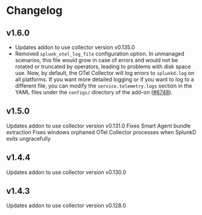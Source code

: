 # Changelog

## v1.6.0

- Updates addon to use collector version v0.135.0
- Removed `splunk_otel_log_file` configuration option. In unmanaged scenarios, this file
  would grow in case of errors and would not be rotated or truncated by operators, leading
  to problems with disk space use. Now, by default, the OTel Collector will log errors
  to `splunkd.log` on all platforms. If you want more detailed logging or if you want to log to a different file,
  you can modify the `service.telemetry.logs` section in the YAML files under the `configs/` directory of the add-on ([#6748](https://github.com/signalfx/splunk-otel-collector/pull/6748)).

## v1.5.0

Updates addon to use collector version v0.131.0
Fixes Smart Agent bundle extraction
Fixes windows orphaned OTel Collector processes when SplunkD exits ungracefully

## v1.4.4

Updates addon to use collector version v0.130.0

## v1.4.3

Updates addon to use collector version v0.128.0
